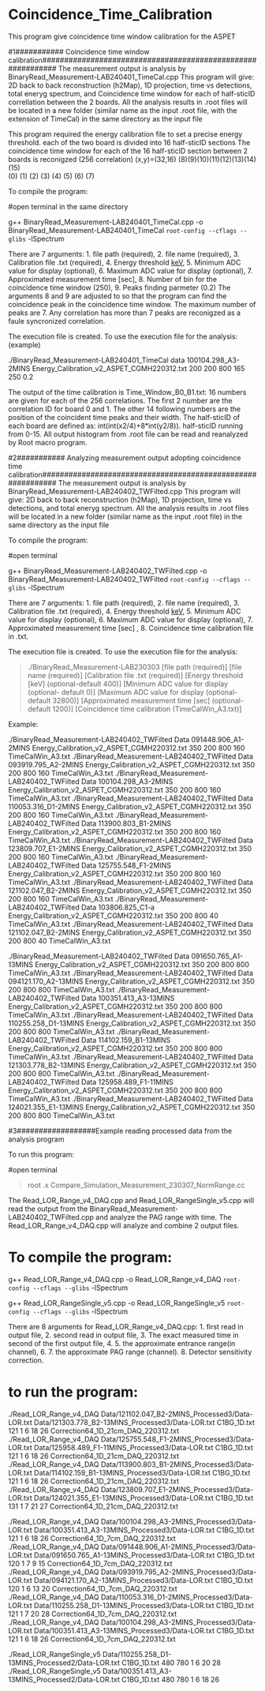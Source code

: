 # Coincidence_Time_Calibration
This program give coincidence time window calibration for the ASPET


#1########### Coincidence time window calibration############################################################
The measurement output is analysis by BinaryRead_Measurement-LAB240401_TimeCal.cpp
This program will give: 2D back to back reconstruction (h2Map), 1D projection, time vs detections, total eneryg spectrum, and Coincidence time window for each of half-sticID correllation between the 2 boards.
All the analysis results in .root files will be located in a new folder (similar name as the input .root file, with the extension of TimeCal) in the same directory as the input file

This program required the energy calibration file to set a precise energy threshold.
 each of the two board is divided into 16 half-sticID sections
The coincidence time window for each of the 16 half-sticID section between 2 boards is reconigzed (256 correlation)
(x,y)=(32,16)
(8)(9)(10)(11)(12)(13)(14)(15)  
(0) (1) (2)  (3)   (4)   (5)  (6)   (7)

To compile the program:

#open terminal in the same directory

g++ BinaryRead_Measurement-LAB240401_TimeCal.cpp -o BinaryRead_Measurement-LAB240401_TimeCal `root-config --cflags --glibs` -lSpectrum

There are 7 arguments: 1. file path (required), 2. file name (required), 3. Calibration file .txt (required), 4.  Energy threshold [keV](optional),
 5. Minimum ADC value for display (optional), 6. Maximum ADC value for display (optional), 7. Approximated measurement time [sec], 8. Number of bin for the coincidence time window (250), 9. Peaks finding parmeter (0.2)
The arguments 8 and 9 are adjusted to so that the program can find the coincidence peak in the coincidence time window.
The maximum number of peaks are 7. Any correlation has more than 7 peaks are reconigzed as a faule syncronized correlation. 


The execution file is created. To use the execution file for the analysis: (example)


./BinaryRead_Measurement-LAB240401_TimeCal data 100104.298_A3-2MINS Energy_Calibration_v2_ASPET_CGMH220312.txt 200 200 800 165 250 0.2

The output of the time calibration is Time_Window_B0_B1.txt: 16 numbers are given for each of the 256 correlations. The first 2 number are the correlation ID for board 0 and 1. 
The other 14 following numbers are the position of the coincident time peaks and their width.
The half-sticID of each board are defined as: int(int(x2/4)+8*int(y2/8)).
half-sticID running from 0-15.
All output histogram from .root file can be read and reanalyzed by Root macro program.

#2########### Analyzing measurement output adopting coincidence time calibration############################################################
The measurement output is analysis by BinaryRead_Measurement-LAB240402_TWFilted.cpp
This program will give: 2D back to back reconstruction (h2Map), 1D projection, time vs detections, and total eneryg spectrum.
All the analysis results in .root files will be located in a new folder (similar name as the input .root file) in the same directory as the input file

To compile the program:

#open terminal

g++ BinaryRead_Measurement-LAB240402_TWFilted.cpp -o BinaryRead_Measurement-LAB240402_TWFilted `root-config --cflags --glibs` -lSpectrum


There are 7 arguments: 1. file path (required), 2. file name (required), 3. Calibration file .txt (required), 4.  Energy threshold [keV](optional),
 5. Minimum ADC value for display (optional), 6. Maximum ADC value for display (optional), 7. Approximated measurement time [sec] , 8. Coincidence time calibration file in .txt.

The execution file is created. To use the execution file for the analysis: 

>./BinaryRead_Measurement-LAB230303 [file path (required)] [file name (required)] [Calibration file .txt (required)] [Energy threshold [keV] (optional-default 400)]
 [Minimum ADC value for display (optional- default 0)] [Maximum ADC value for display (optional-default 32800)] [Approximated measurement time [sec] (optional-default 1200)] [Coincidence time calibration (TimeCalWin_A3.txt)]

Example:


./BinaryRead_Measurement-LAB240402_TWFilted Data 091448.906_A1-2MINS Energy_Calibration_v2_ASPET_CGMH220312.txt 350 200 800 160 TimeCalWin_A3.txt
./BinaryRead_Measurement-LAB240402_TWFilted Data 093919.795_A2-2MINS Energy_Calibration_v2_ASPET_CGMH220312.txt 350 200 800 160 TimeCalWin_A3.txt
./BinaryRead_Measurement-LAB240402_TWFilted Data 100104.298_A3-2MINS Energy_Calibration_v2_ASPET_CGMH220312.txt 350 200 800 160 TimeCalWin_A3.txt
./BinaryRead_Measurement-LAB240402_TWFilted Data 110053.316_D1-2MINS Energy_Calibration_v2_ASPET_CGMH220312.txt 350 200 800 160 TimeCalWin_A3.txt
./BinaryRead_Measurement-LAB240402_TWFilted Data 113900.803_B1-2MINS Energy_Calibration_v2_ASPET_CGMH220312.txt 350 200 800 160 TimeCalWin_A3.txt
./BinaryRead_Measurement-LAB240402_TWFilted Data 123809.707_E1-2MINS Energy_Calibration_v2_ASPET_CGMH220312.txt 350 200 800 160 TimeCalWin_A3.txt
./BinaryRead_Measurement-LAB240402_TWFilted Data 125755.548_F1-2MINS Energy_Calibration_v2_ASPET_CGMH220312.txt 350 200 800 160 TimeCalWin_A3.txt
./BinaryRead_Measurement-LAB240402_TWFilted Data 121102.047_B2-2MINS Energy_Calibration_v2_ASPET_CGMH220312.txt 350 200 800 160 TimeCalWin_A3.txt
./BinaryRead_Measurement-LAB240402_TWFilted Data 103806.825_C1-a Energy_Calibration_v2_ASPET_CGMH220312.txt 350 200 800 40 TimeCalWin_A3.txt
./BinaryRead_Measurement-LAB240402_TWFilted Data 121102.047_B2-2MINS Energy_Calibration_v2_ASPET_CGMH220312.txt 350 200 800 40 TimeCalWin_A3.txt


./BinaryRead_Measurement-LAB240402_TWFilted Data 091650.765_A1-13MINS Energy_Calibration_v2_ASPET_CGMH220312.txt 350 200 800 800 TimeCalWin_A3.txt
./BinaryRead_Measurement-LAB240402_TWFilted Data 094121.170_A2-13MINS Energy_Calibration_v2_ASPET_CGMH220312.txt 350 200 800 800 TimeCalWin_A3.txt
./BinaryRead_Measurement-LAB240402_TWFilted Data 100351.413_A3-13MINS Energy_Calibration_v2_ASPET_CGMH220312.txt 350 200 800 800 TimeCalWin_A3.txt
./BinaryRead_Measurement-LAB240402_TWFilted Data 110255.258_D1-13MINS Energy_Calibration_v2_ASPET_CGMH220312.txt 350 200 800 800 TimeCalWin_A3.txt
./BinaryRead_Measurement-LAB240402_TWFilted Data 114102.159_B1-13MINS Energy_Calibration_v2_ASPET_CGMH220312.txt 350 200 800 800 TimeCalWin_A3.txt
./BinaryRead_Measurement-LAB240402_TWFilted Data 121303.778_B2-13MINS Energy_Calibration_v2_ASPET_CGMH220312.txt 350 200 800 800 TimeCalWin_A3.txt
./BinaryRead_Measurement-LAB240402_TWFilted Data 125958.489_F1-11MINS Energy_Calibration_v2_ASPET_CGMH220312.txt 350 200 800 800 TimeCalWin_A3.txt
./BinaryRead_Measurement-LAB240402_TWFilted Data 124021.355_E1-13MINS Energy_Calibration_v2_ASPET_CGMH220312.txt 350 200 800 800 TimeCalWin_A3.txt





#3##################Example reading processed data from the analysis program

 To run this program:
 
#open terminal

> root .x  Compare_Simulation_Measurement_230307_NormRange.cc

The Read_LOR_Range_v4_DAQ.cpp and Read_LOR_RangeSingle_v5.cpp will read the output from the BinaryRead_Measurement-LAB240402_TWFilted.cpp and analyze the PAG range with time.
The Read_LOR_Range_v4_DAQ.cpp will analyze and combine 2 output files.

# To compile the program:
g++ Read_LOR_Range_v4_DAQ.cpp -o Read_LOR_Range_v4_DAQ `root-config --cflags --glibs` -lSpectrum

g++ Read_LOR_RangeSingle_v5.cpp -o Read_LOR_RangeSingle_v5 `root-config --cflags --glibs` -lSpectrum

There are 8 arguments for Read_LOR_Range_v4_DAQ.cpp: 1. first read in output file, 2. second read in output file, 3. The exact measured time in second of the first output file, 4. 5. the approximate entrance range(in channel),
 6. 7. the approximate PAG range (channel). 8. Detector sensitivity correction. 

# to run the program:

./Read_LOR_Range_v4_DAQ Data/121102.047_B2-2MINS_Processed3/Data-LOR.txt Data/121303.778_B2-13MINS_Processed3/Data-LOR.txt C1BG_1D.txt 121 1 6 18 26 Correction64_1D_21cm_DAQ_220312.txt
./Read_LOR_Range_v4_DAQ Data/125755.548_F1-2MINS_Processed3/Data-LOR.txt Data/125958.489_F1-11MINS_Processed3/Data-LOR.txt C1BG_1D.txt 121 1 6 18 26 Correction64_1D_21cm_DAQ_220312.txt
./Read_LOR_Range_v4_DAQ Data/113900.803_B1-2MINS_Processed3/Data-LOR.txt Data/114102.159_B1-13MINS_Processed3/Data-LOR.txt C1BG_1D.txt 121 1 6 18 26 Correction64_1D_21cm_DAQ_220312.txt
./Read_LOR_Range_v4_DAQ Data/123809.707_E1-2MINS_Processed3/Data-LOR.txt Data/124021.355_E1-13MINS_Processed3/Data-LOR.txt C1BG_1D.txt 131 1 7 21 27 Correction64_1D_21cm_DAQ_220312.txt

./Read_LOR_Range_v4_DAQ Data/100104.298_A3-2MINS_Processed3/Data-LOR.txt Data/100351.413_A3-13MINS_Processed3/Data-LOR.txt C1BG_1D.txt 121 1 6 18 26 Correction64_1D_7cm_DAQ_220312.txt
./Read_LOR_Range_v4_DAQ Data/091448.906_A1-2MINS_Processed3/Data-LOR.txt Data/091650.765_A1-13MINS_Processed3/Data-LOR.txt C1BG_1D.txt 120 1 7 9 15 Correction64_1D_7cm_DAQ_220312.txt
./Read_LOR_Range_v4_DAQ Data/093919.795_A2-2MINS_Processed3/Data-LOR.txt Data/094121.170_A2-13MINS_Processed3/Data-LOR.txt C1BG_1D.txt 120 1 6 13 20 Correction64_1D_7cm_DAQ_220312.txt
./Read_LOR_Range_v4_DAQ Data/110053.316_D1-2MINS_Processed3/Data-LOR.txt Data/110255.258_D1-13MINS_Processed3/Data-LOR.txt C1BG_1D.txt 121 1 7 20 28 Correction64_1D_7cm_DAQ_220312.txt
./Read_LOR_Range_v4_DAQ Data/100104.298_A3-2MINS_Processed3/Data-LOR.txt Data/100351.413_A3-13MINS_Processed3/Data-LOR.txt C1BG_1D.txt 121 1 6 18 26 Correction64_1D_7cm_DAQ_220312.txt


./Read_LOR_RangeSingle_v5 Data/110255.258_D1-13MINS_Processed2/Data-LOR.txt C1BG_1D.txt 480 780 1 6 20 28
./Read_LOR_RangeSingle_v5 Data/100351.413_A3-13MINS_Processed2/Data-LOR.txt C1BG_1D.txt 480 780 1 6 18 26






